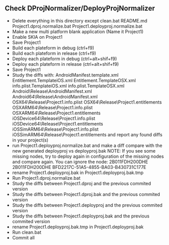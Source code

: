 Check DProjNormalizer/DeployProjNormalizer
------------------------------------------

* Delete everything in this directory except 
    clean.bat 
    README.md
    Project1.dproj.normalize.bat
    Project1.deployproj.normalize.bat
* Make a new multi platform blank application (Name it Project1)
* Enable SKIA on Project1
* Save Project1  
* Build each plateform in debug (ctrl+f9)
* Build each plateform in release (ctrl+f9)
* Deploy each plateform in debug (ctrl+alt+shif+f9)
* Deploy each plateform in release (ctrl+alt+shif+f9)
* Save Project1 
* Study the diffs with:
    AndroidManifest.template.xml
    Entitlement.TemplateiOS.xml
    Entitlement.TemplateOSX.xml
    info.plist.TemplateiOS.xml
    info.plist.TemplateOSX.xml
    Android\Release\AndroidManifest.xml
    Android64\Release\AndroidManifest.xml
    OSX64\Release\Project1.info.plist
    OSX64\Release\Project1.entitlements
    OSXARM64\Release\Project1.info.plist
    OSXARM64\Release\Project1.entitlements
    iOSDevice64\Release\Project1.info.plist
    iOSDevice64\Release\Project1.entitlements
    iOSSimARM64\Release\Project1.info.plist
    iOSSimARM64\Release\Project1.entitlements
  and report any found diffs in your project(s)
* run Project1.deployproj.normalize.bat and make a diff compare with 
  the new generated deployproj vs deployproj.bak
  NOTE: If you see some missing nodes, try to deploy again 
  in configuration of the missing nodes and compare again.
  You can ignore the node:
    <ItemGroup Condition="&#39;$(Platform)&#39;==&#39;Linux64&#39;"/>
    <PropertyGroup>
      <DeviceId Condition="&#39;$(Platform)&#39;==&#39;Android&#39;">2B011FDH200DHE</DeviceId>
      <DeviceId Condition="&#39;$(Platform)&#39;==&#39;Android64&#39;">2B011FDH200DHE</DeviceId>
      <DeviceId Condition="&#39;$(Platform)&#39;==&#39;iOSDevice64&#39;"/>
      <DeviceId Condition="&#39;$(Platform)&#39;==&#39;iOSSimARM64&#39;">BFD2217C-51A5-4855-BA03-B430731C177E</DeviceId>
    </PropertyGroup>
* rename Project1.deployproj.bak in Project1.deployproj.bak.tmp
* Run Project1.dproj.normalize.bat
* Study the diffs between Project1.dproj and the previous commited version
* Study the diffs between Project1.dproj.bak and the previous commited version
* Study the diffs between Project1.deployproj and the previous commited version
* Study the diffs between Project1.deployproj.bak and the previous commited version
* rename Project1.deployproj.bak.tmp in Project1.deployproj.bak
* Run clean.bat
* Commit all